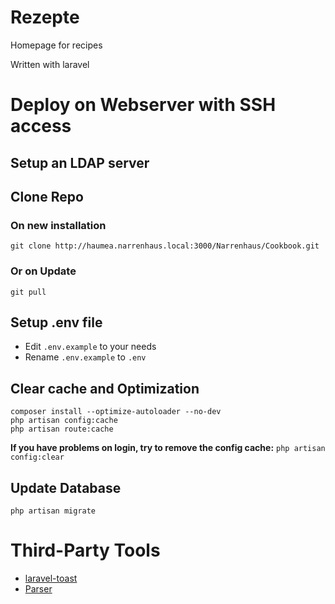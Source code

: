 # Rezepte

Homepage for recipes

Written with laravel

# Deploy on Webserver with SSH access

## Setup an LDAP server

## Clone Repo

### On new installation
```
git clone http://haumea.narrenhaus.local:3000/Narrenhaus/Cookbook.git
```

### Or on Update
```
git pull
```

## Setup .env file
- Edit `.env.example` to your needs
- Rename `.env.example` to `.env`

## Clear cache and Optimization
```
composer install --optimize-autoloader --no-dev
php artisan config:cache
php artisan route:cache
```

**If you have problems on login, try to remove the config cache:**
`php artisan config:clear`

## Update Database
```
php artisan migrate
```

# Third-Party Tools
- [laravel-toast](https://github.com/Grimthorr/laravel-toast.git)
- [Parser](https://github.com/nathanmac/Parser.git)
